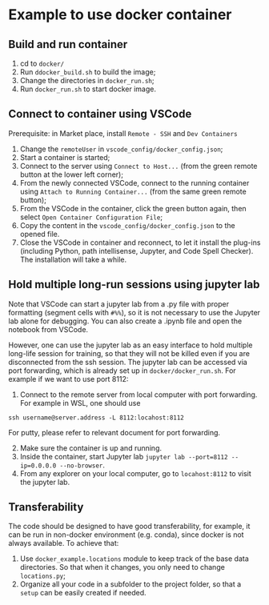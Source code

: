 # Example to use docker container

## Build and run container

1. cd to `docker/`
1. Run `ddocker_build.sh` to build the image;
2. Change the directories in `docker_run.sh`;
3. Run `docker_run.sh` to start docker image.

## Connect to container using VSCode

Prerequisite: in Market place, install `Remote - SSH` and `Dev Containers`

1. Change the `remoteUser` in `vscode_config/docker_config.json`;
2. Start a container is started;
3. Connect to the server using `Connect to Host...` (from the green remote button at the lower left corner);
4. From the newly connected VSCode, connect to the running container using `Attach to Running Container...` (from the same green remote button);
5. From the VSCode in the container, click the green button again, then select `Open Container Configuration File`;
6. Copy the content in the `vscode_config/docker_config.json` to the opened file.
7. Close the VSCode in container and reconnect, to let it install the plug-ins (including Python, path intellisense, Jupyter, and Code Spell Checker). The installation will take a while.

## Hold multiple long-run sessions using jupyter lab

Note that VSCode can start a jupyter lab from a .py file with proper formatting (segment cells with `#%%`), so it is not necessary to use the Jupyter lab alone for debugging. You can also create a .ipynb file and open the notebook from VSCode. 

However, one can use the jupyter lab as an easy interface to hold multiple long-life session for training, so that they will not be killed even if you are disconnected from the ssh session. The jupyter lab can be accessed via port forwarding, which is already set up in `docker/docker_run.sh`. For example if we want to use port 8112:

1. Connect to the remote server from local computer with port forwarding. For example in WSL, one should use
```
ssh username@server.address -L 8112:locahost:8112
```
For putty, please refer to relevant document for port forwarding.

2. Make sure the container is up and running.
3. Inside the container, start Jupyter lab `jupyter lab --port=8112 --ip=0.0.0.0 --no-browser`.
4. From any explorer on your local computer, go to `locahost:8112` to visit the jupyter lab.

## Transferability

The code should be designed to have good transferability, for example, it can be run in non-docker environment (e.g. conda), since docker is not always available. To achieve that:

1. Use `docker_example.locations` module to keep track of the base data directories. So that when it changes, you only need to change `locations.py`;
2. Organize all your code in a subfolder to the project folder, so that a `setup` can be easily created if needed.